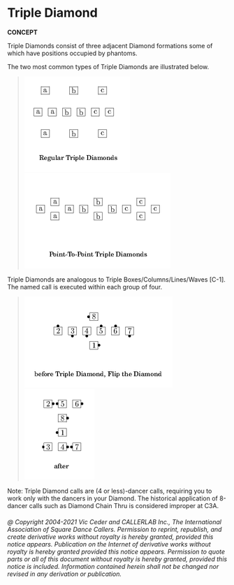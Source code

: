 
# Triple Diamond <anything>
**CONCEPT**   

Triple Diamonds consist of three adjacent Diamond formations
some of which have positions occupied by phantoms.

The two most common types of Triple Diamonds are illustrated
below.

> 
> ![alt](triple_diamond-1.png)
> ![alt](triple_diamond-2.png)
> 

Triple Diamonds are analogous to Triple Boxes/Columns/Lines/Waves [C-1].
The named call is executed within each group of four.

> 
> ![alt](triple_diamond-3.png)
> ![alt](triple_diamond-4.png)
> 

Note: Triple Diamond calls are (4 or less)-dancer calls, requiring
you to work only with the dancers in your Diamond. The historical
application of 8-dancer calls such as Diamond Chain Thru is
considered improper at C3A.

###### @ Copyright 2004-2021 Vic Ceder and CALLERLAB Inc., The International Association of Square Dance Callers. Permission to reprint, republish, and create derivative works without royalty is hereby granted, provided this notice appears. Publication on the Internet of derivative works without royalty is hereby granted provided this notice appears. Permission to quote parts or all of this document without royalty is hereby granted, provided this notice is included. Information contained herein shall not be changed nor revised in any derivation or publication.
